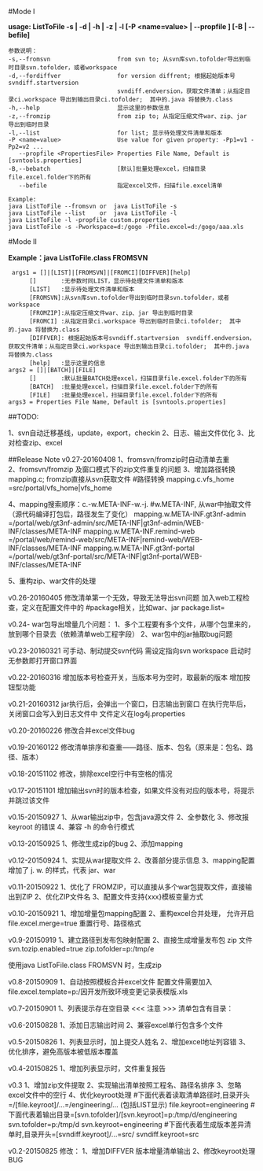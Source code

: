 #Mode I

**usage: ListToFile -s | -d | -h | -z | -l     [-P <name=value> | --propfile <PropertiesFile>]  [-B | --befile]**

    参数说明：
    -s,--fromsvn                   from svn to; 从svn库svn.tofolder导出到临时目录svn.tofolder，或者workspace
    -d,--fordiffver                for version diffrent; 根据起始版本号svndiff.startversion
                                   svndiff.endversion，获取文件清单；从指定目录ci.workspace 导出到输出目录ci.tofolder;  其中的.java 将替换为.class
    -h,--help                      显示这里的参数信息
    -z,--fromzip                   from zip to; 从指定压缩文件war、zip、jar 导出到临时目录
    -l,--list                      for list; 显示待处理文件清单和版本
    -P <name=value>                Use value for given property: -Pp1=v1 -Pp2=v2 ...
       --propfile <PropertiesFile> Properties File Name, Default is [svntools.properties]
    -B,--bebatch                   [默认]批量处理excel，扫描目录file.excel.folder下的所有
       --befile                    指定excel文件，扫描file.excel清单

    Example:
    java ListToFile --fromsvn or  java ListToFile -s
    java ListToFile --list    or  java ListToFile -l
    java ListToFile -l -propfile custom.properties
    java ListToFile -s -Pworkspace=d:/gogo -Pfile.excel=d:/gogo/aaa.xls
    
    
#Mode II    

**Example：java ListToFile.class FROMSVN**

     args1 = []|[LIST]|[FROMSVN]|[FROMCI][DIFFVER][help]
          []       :无参数时同LIST，显示待处理文件清单和版本
          [LIST]   :显示待处理文件清单和版本
          [FROMSVN]:从svn库svn.tofolder导出到临时目录svn.tofolder，或者workspace
          [FROMZIP]:从指定压缩文件war、zip、jar 导出到临时目录
          [FROMCI] :从指定目录ci.workspace 导出到临时目录ci.tofolder;  其中的.java 将替换为.class
          [DIFFVER]: 根据起始版本号svndiff.startversion  svndiff.endversion，获取文件清单；从指定目录ci.workspace 导出到输出目录ci.tofolder;  其中的.java 将替换为.class
          [help]   :显示这里的信息
    args2 = []|[BATCH]|[FILE]
          []       :默认批量BATCH处理excel，扫描目录file.excel.folder下的所有
          [BATCH]  :批量处理excel，扫描目录file.excel.folder下的所有
          [FILE]   :批量处理excel，扫描目录file.excel.folder下的所有
    args3 = Properties File Name, Default is [svntools.properties]

##TODO:

1、svn自动迁移基线，update，export，checkin
2、日志、输出文件优化
3、比对检查zip、excel

##Release Note
v0.27-20160408
1、fromsvn/fromzip时自动清单去重  
2、fromsvn/fromzip 及窗口模式下的zip文件重复的问题
3、增加路径转换 mapping.c; fromzip直接从svn获取文件
      #路径转换
     mapping.c.vfs_home                =src/portal/vfs_home|vfs_home
     
4、mapping搜索顺序：c.-w.META-INF-w.-j.
    #w.META-INF, 从war中抽取文件（源代码编译打包后，路径发生了变化）
	mapping.w.META-INF.gt3nf-admin    =/portal/web/gt3nf-admin/src/META-INF|gt3nf-admin/WEB-INF/classes/META-INF
	mapping.w.META-INF.remind-web    =/portal/web/remind-web/src/META-INF|remind-web/WEB-INF/classes/META-INF
	mapping.w.META-INF.gt3nf-portal    =/portal/web/gt3nf-portal/src/META-INF|gt3nf-portal/WEB-INF/classes/META-INF
   
5、重构zip、war文件的处理


v0.26-20160405
修改清单第一个无效，导致无法导出svn问题
加入web工程检查，定义在配置文件中的  #package相关，比如war、jar   package.list=

v0.24-
war包导出增量几个问题：
1、多个工程要有多个文件，从哪个包里来的，放到哪个目录去（依赖清单web工程字段）
2、war包中的jar抽取bug问题

v0.23-20160321
可手动、制动提交svn代码
需设定指向svn workspace
启动时无参数即打开窗口界面

v0.22-20160316
增加版本号检查开关，当版本号为空时，取最新的版本
增加按钮型功能

v0.21-20160312
jar执行后，会弹出一个窗口，日志输出到窗口
在执行完毕后，关闭窗口会写入到日志文件中
文件定义在log4j.properties

v0.20-20160226
修改合并excel文件bug

v0.19-20160122
修改清单排序和查重——路径、版本、包名（原来是：包名、路径、版本）

v0.18-20151102
修改，排除excel空行中有空格的情况

v0.17-20151101
增加输出svn时的版本检查，如果文件没有对应的版本号，将提示并跳过该文件

v0.15-20150927
1、从war输出zip中，包含java源文件
2、全参数化
3、修改报keyroot 的错误
4、兼容 -h  的命令行模式


v0.13-20150925
1、修改生成zip的bug
2、添加mapping

v0.12-20150924
1、实现从war提取文件
2、改善部分提示信息
3、mapping配置增加了 j.  w.  的样式，代表 jar、war
  
v0.11-20150922
1、优化了 FROMZIP，可以直接从多个war包提取文件，直接输出到ZIP
2、优化ZIP文件名
3、配置文件支持{xxx}模板变量方式
  
v0.10-20150921
1、增加增量包mapping配置
2、重构excel合并处理，
   允许开启 file.excel.merge=true 
   重置行号、路径格式
  
v0.9-20150919
1、建立路径到发布包映射配置
2、直接生成增量发布包 zip 文件
   svn.tozip.enabled=true
   zip.tofolder=p:/tmp/e

   使用java ListToFile.class FROMSVN 时，生成zip
  
v0.8-20150909
1、自动按照模板合并excel文件 
配置文件需要加入 file.excel.template=p:/因开发所致环境变更记录表模版.xls

v0.7-20150901
1、列表提示存在空目录   <<< 注意 >>> 清单包含有目录：

v0.6-20150828
1、添加日志输出时间
2、兼容excel单行包含多个文件

v0.5-20150826
1、列表显示时，加上提交人姓名
2、增加excel地址列容错
3、优化排序，避免高版本被低版本覆盖

v0.4-20150825
1、增加列表显示时，文件重复报告

v0.3
1、增加zip文件提取
2、实现输出清单按照工程名、路径名排序
3、忽略excel文件中的空行
4、优化keyroot处理
   #下面代表着读取清单路径时,目录开头=/[file.keyroot]/...=/engineering/...  (包括LIST显示)
file.keyroot=engineering
   #下面代表着输出目录=[svn.tofolder]/[svn.keyroot]=p:/tmp/d/engineering
svn.tofolder=p:/tmp/d
svn.keyroot=engineering
   #下面代表着生成版本差异清单时,目录开头=[svndiff.keyroot]/...=src/ 
svndiff.keyroot=src

v0.2-20150825   修改：
1、增加DIFFVER 版本增量清单输出
2、修改keyroot处理BUG
